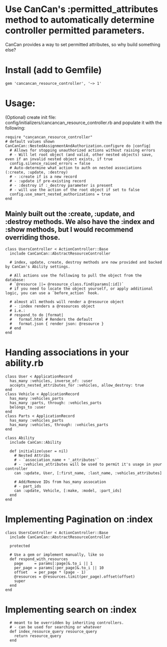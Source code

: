 # Use CanCan's :permitted_attributes method to automatically determine controller permitted parameters.
CanCan provides a way to set permitted attributes, so why build something else?

# Install (add to Gemfile)
```
gem 'cancancan_resource_controller', '~> 1'
```

# Usage:
(Optional) create init file: config/initializers/cancancan_resource_controller.rb and populate it with the following:

```
require "cancancan_resource_controller"
# default values shown
CanCanCan::NestedAssignmentAndAuthorization.configure do |config|
  # Allows for stopping unauthorized actions without raising errors
  # - Will let root object (and valid, other nested objects) save, even if an invalid nested object exists, if true
  config.silence_raised_errors = false
  # Auto-determine what action to auth on nested associations (:create, :update, :destroy)
  # - :create if is a new record
  # - :update if pre-existing record
  # - :destroy if :_destroy parameter is present
  # - will use the action of the root object if set to false
  config.use_smart_nested_authorizations = true
end
```

## Mainly built out the :create, :update, and :destroy methods. We also have the :index and :show methods, but I would recommend overriding those.
```
class UsersController < ActionController::Base
  include CanCanCan::AbstractResourceController

  # index, update, create, destroy methods are now provided and backed by CanCan's Ability settings.

  # All actions use the following to pull the object from the database:
  # `@resource ||= @resource_class.find(params[:id])`
  # if you need to locate the object yourself, or apply additional logic, you can use a `before_action` hook.

  # almost all methods will render a @resource object
  # - :index renders a @resources object
  # i.e.:
  # respond_to do |format|
  #   format.html # Renders the default
  #   format.json { render json: @resource }
  # end
end
```

# Handing associations in your ability.rb
```
class User < ApplicationRecord
  has_many :vehicles, inverse_of: :user
  accepts_nested_attributes_for :vehicles, allow_destroy: true
end
class Vehicle < ApplicationRecord
  has_many :vehicles_parts
  has_many :parts, through: :vehicles_parts
  belongs_to :user
end
class Parts < ApplicationRecord
  has_many :vehicles_parts
  has_many :vehicles, through: :vehicles_parts
end

class Ability
  include CanCan::Ability

  def initialize(user = nil)
    # Nested Attribs
    # - `association_name + '_attributes'`
    # - :vehicles_attributes will be used to permit it's usage in your controller
    can :update, User, [:first_name, :last_name, :vehicles_attributes]

    # Add/Remove IDs from has_many assocation
    # - part_ids
    can :update, Vehicle, [:make, :model, :part_ids]
  end
end
```

# Implementing Pagination on :index
```
class UsersController < ActionController::Base
  include CanCanCan::AbstractResourceController

  protected

  # Use a gem or implement manually, like so
  def respond_with_resources
    page     = params[:page]&.to_i || 1
    per_page = params[:per_page]&.to_i || 10
    offset   = per_page * (page - 1)
    @resources = @resources.limit(per_page).offset(offset)
    super
  end
end
```

# Implementing search on :index
```
  # meant to be overridden by inheriting controllers.
  # - can be used for searching or whatever
  def index_resource_query resource_query
    return resource_query
  end
```
